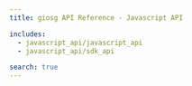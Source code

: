```yaml
---
title: giosg API Reference - Javascript API

includes:
  - javascript_api/javascript_api
  - javascript_api/sdk_api

search: true
---
```

